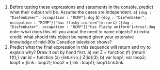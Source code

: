 1) Before testing these expressions and statements in the console, predict what their output will be. Assume the cases are independent.
a) `{dog : "Diefenbaker", occupation : "RCMP"}.dog`
b) `{dog : "Diefenbaker", occupation : "RCMP"}["has flashy uniform"]=true` 
c) `({dog : "Diefenbaker", occupation : "RCMP"}["has flashy uniform"]=true).dog` note: what does this tell you about the need to name objects?
d) extra credit: what should this object be named given your extensive knowledge of mid-90s Canadian television shows?
2) Predict what the final expression in this sequence will return and try to explain why? Draw it out by hand first.
a)
   var Z = function (f) {return f(f);} 
   var id = function (x) {return x;}
   Z(id)(3);
b) 
   var loop1;
   var loop2;
   loop1 = {link : loop2};
   loop2 = {link : loop1};
   loop1.link.link
